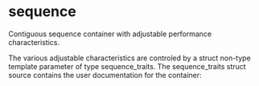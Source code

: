 # sequence
Contiguous sequence container with adjustable performance characteristics.

The various adjustable characteristics are controled by a struct non-type template parameter of type sequence_traits.
The sequence_traits struct source contains the user documentation for the container:

